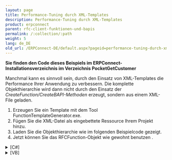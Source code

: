 ```yaml
---
layout: page
title: Performance-Tuning durch XML-Templates
description: Performance-Tuning durch XML-Templates
product: erpconnect
parent: rfc-client-funktionen-und-bapis
permalink: /:collection/:path
weight: 5
lang: de_DE
old_url: /ERPConnect-DE/default.aspx?pageid=performance-tuning-durch-xml-templates
---
```


**Sie finden den Code dieses Beispiels im ERPConnect-Installationsverzeichnis im Verzeichnis PocketGetCustomer**

Manchmal kann es sinnvoll sein, durch den Einsatz von XML-Templates die Performance Ihrer Anwendung zu verbessern. Die komplette Objekthierarchie wird dann nicht durch den Einsatz der *CreateFunction/CreateBAPI-Methoden* erzeugt, sondern aus einem XML-File geladen.

1. Erzeugen Sie ein Template mit dem Tool FunctionTemplateGenerator.exe.
2. Fügen Sie die XML-Datei als eingebettete Ressource Ihrem Projekt hinzu. 
3. Laden Sie die Objekthierarchie wie im folgenden Beispielcode gezeigt. 
4. Jetzt können Sie das RFCFunction-Objekt wie gewohnt benutzen .

<details>
<summary>[C#]</summary>
{% highlight csharp %}
[ … create and open connection … ] 
RFCFunction f = new RFCFunction("BAPI_CUSTOMER_GETDETAIL"); 
f.Connection = con; 
StreamReader reader = new StreamReader( 
   System.Reflection.Assembly.GetExecutingAssembly().
   GetManifestResourceStream 
   ("PocketGetCustomer.BAPI_CUSTOMER_GETDETAIL.xml")); 
f.LoadFromXML(reader);
{% endhighlight %}
</details>

<details>
<summary>[VB]</summary>
{% highlight visualbasic %}
[ … create and open connection … ] 
Dim f As New RFCFunction("BAPI_CUSTOMER_GETDETAIL") 
f.Connection = con 
  
Dim reader As New StreamReader( _
   System.Reflection.Assembly.GetExecutingAssembly(). _
   GetManifestResourceStream( _
   "PocketGetCustomer.BAPI_CUSTOMER_GETDETAIL.xml")) 
  
f.LoadFromXML(reader)
{% endhighlight %}
</details>